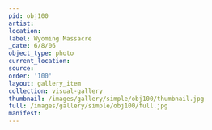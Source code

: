```yaml
---
pid: obj100
artist: 
location: 
label: Wyoming Massacre
_date: 6/8/06
object_type: photo
current_location: 
source: 
order: '100'
layout: gallery_item
collection: visual-gallery
thumbnail: /images/gallery/simple/obj100/thumbnail.jpg
full: /images/gallery/simple/obj100/full.jpg
manifest: 
---
```

